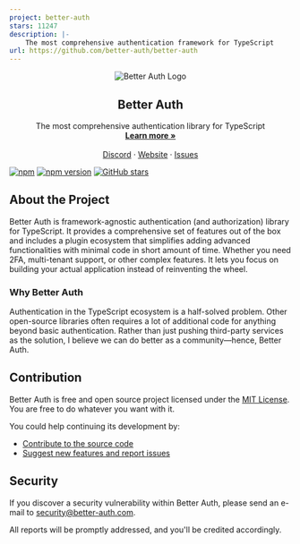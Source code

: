```yaml
---
project: better-auth
stars: 11247
description: |-
    The most comprehensive authentication framework for TypeScript
url: https://github.com/better-auth/better-auth
---
```


<p align="center">
  <picture>
    <source srcset="./banner-dark.png" media="(prefers-color-scheme: dark)">
    <source srcset="./banner.png" media="(prefers-color-scheme: light)">
    <img src="./banner.png" alt="Better Auth Logo">
  </picture>
  <h2 align="center">
    Better Auth
  </h2>

  <p align="center">
    The most comprehensive authentication library for TypeScript
    <br />
    <a href="https://better-auth.com"><strong>Learn more »</strong></a>
    <br />
    <br />
    <a href="https://discord.gg/better-auth">Discord</a>
    ·
    <a href="https://better-auth.com">Website</a>
    ·
    <a href="https://github.com/better-auth/better-auth/issues">Issues</a>
  </p>

[![npm](https://img.shields.io/npm/dm/better-auth)](https://npm.chart.dev/better-auth?primary=neutral&gray=neutral&theme=dark)
[![npm version](https://img.shields.io/npm/v/better-auth.svg)](https://www.npmjs.com/package/better-auth)
[![GitHub stars](https://img.shields.io/github/stars/better-auth/better-auth)](https://github.com/better-auth/better-auth/stargazers)
</p>

## About the Project

Better Auth is framework-agnostic authentication (and authorization) library for TypeScript. It provides a comprehensive set of features out of the box and includes a plugin ecosystem that simplifies adding advanced functionalities with minimal code in short amount of time. Whether you need 2FA, multi-tenant support, or other complex features. It lets you focus on building your actual application instead of reinventing the wheel. 

### Why Better Auth

Authentication in the TypeScript ecosystem is a half-solved problem. Other open-source libraries often requires a lot of additional code for anything beyond basic authentication. Rather than just pushing third-party services as the solution, I believe we can do better as a community—hence, Better Auth.

## Contribution

Better Auth is free and open source project licensed under the [MIT License](./LICENSE.md). You are free to do whatever you want with it.

You could help continuing its development by:

- [Contribute to the source code](./CONTRIBUTING.md)
- [Suggest new features and report issues](https://github.com/better-auth/better-auth/issues)

## Security
If you discover a security vulnerability within Better Auth, please send an e-mail to security@better-auth.com.

All reports will be promptly addressed, and you'll be credited accordingly.


